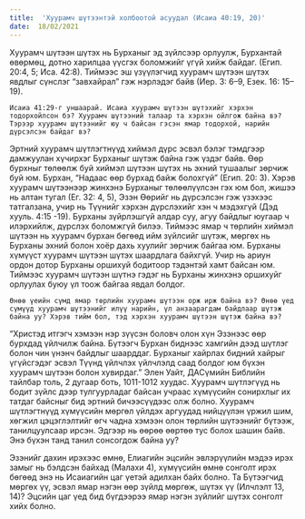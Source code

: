 ```yaml
---
title:  'Хуурамч шүтээнтэй холбоотой асуудал (Исаиа 40:19, 20)'
date:  18/02/2021
---
```


Хуурамч шүтээн шүтэх нь Бурханыг эд зүйлсээр орлуулж, Бурхантай өвөрмөц, дотно харилцаа үүсгэх боломжийг үгүй хийж байдаг. (Егип. 20:4, 5; Иса. 42:8). Тиймээс эш үзүүлэгчид хуурамч шүтээн шүтэх явдлыг сүнслэг “завхайрал” гэж нэрлэдэг байв (Иер. 3: 6–9, Езек. 16: 15–19).

`Исаиа 41:29-г уншаарай. Исаиа хуурамч шүтээн шүтэхийг хэрхэн тодорхойлсон бэ? Хуурамч шүтээний талаар та хэрхэн ойлгож байна вэ? Тэрээр хуурамч шүтээнийг юу ч байсан гэсэн ямар тодорхой, нарийн дүрсэлсэн байдаг вэ?`

Эртний хуурамч шүтлэгтнүүд хиймэл дүрс эсвэл бэлэг тэмдгээр дамжуулан хүчирхэг Бурханыг шүтэж байна гэж үздэг байв. Өөр бурхныг төлөөлж буй хиймэл шүтээн шүтэх нь эхний тушаалыг зөрчиж буй юм. Бурхан, “Надаас өөр бурхад байж болохгүй” (Егип. 20: 3). Хэрэв хуурамч шүтээнээр жинхэнэ Бурханыг төлөөлүүлсэн гэх юм бол, жишээ нь алтан тугал (Ег. 32: 4, 5), Эзэн Өөрийг нь дүрсэлсэн гэж үзэхээс татгалзана, учир нь Түүнийг хэрхэн дүрслэхийг хэн ч мэдэхгүй (Дэд хууль. 4:15 -19). Бурханы зүйрлэшгүй алдар суу, агуу байдлыг юугаар ч илэрхийлж, дүрслэх боломжгүй билээ. Тиймээс ямар ч төрлийн хиймэл шүтээн нь хуурамч бурхан бөгөөд ийм зүйлсийг шүтэж, мөргөх нь Бурханы эхний болон хоёр дахь хуулийг зөрчиж байгаа юм. Бурханы хүмүүст хуурамч шүтээн шүтэх шаардлага байхгүй. Учир нь ариун ордон дотор Бурханы оршихуй бодитоор тэдэнтэй хамт байсан юм. Тиймээс хуурамч шүтээн шүтнэ гэдэг нь Бурханы жинхэнэ оршихуйг орлуулах буюу үл тоож байгаа явдал болдог.

`Өнөө үеийн сүмд ямар төрлийн хуурамч шүтээн орж ирж байна вэ? Өнөө үед сүмүүд хуурамч шүтээнийг илүү нарийн, үл анзаарагдам байдлаар шүтэж байна уу? Хэрэв тийм бол, тэд хэрхэн хуурамч шүтээн шүтэж байна вэ?`

“Христэд итгэгч хэмээн нэр зүүсэн боловч олон хүн Эзэнээс өөр бурхдад үйлчилж байна. Бүтээгч Бурхан биднээс хамгийн дээд шүтлэг болон чин үнэнч байдлыг шаарддаг. Бурханыг хайрлах бидний хайрыг үгүйсгэдэг эсвэл Түүнд үйлчлэх үйлчлэлд саад болдог юм бүхэн хуурамч шүтээн болон хувирдаг.” Элен Уайт, ДАСүмийн Библийн тайлбар толь, 2 дугаар боть, 1011-1012 хуудас. Хуурамч шүтлэгүүд нь бодит зүйлс дээр тулгуурладаг байсан учраас хүмүүсийн сонирхлыг их татдаг байсныг бид эртний бичээсүүдээс олж болно. Хуурамч шүтлэгтнүүд хүмүүсийн мөргөл үйлдэх аргуудад нийцүүлэн үржил шим, хөгжил цэцэглэлтийг өгч чадна хэмээн олон төрлийн шүтээнийг бүтээж, танилцуулсаар ирсэн. Эдгээр нь өөрөө өөртөө тус болох шашин байв. Энэ бүхэн танд танил сонсогдож байна уу?

Эзэнийг дахин ирэхээс өмнө, Елиагийн эцсийн эвлэрүүлийн мэдээ ирэх замыг нь бэлдсэн байхад (Малахи 4), хүмүүсийн өмнө сонголт ирэх бөгөөд энэ нь Исаиагийн цаг үетэй адилхан байх болно. Та Бүтээгчид мөргөх үү, эсвэл ямар нэгэн өөр зүйлд мөргөж, шүтэх үү (Илчлэлт 13, 14)? Эцсийн цаг үед бид бүгдээрээ ямар нэгэн зүйлийг шүтэх сонголт хийх болно.